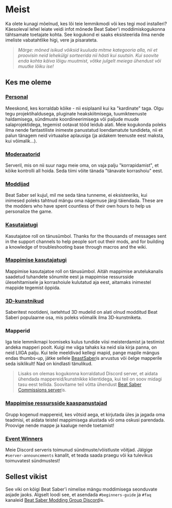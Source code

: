 # Meist
Ka olete kunagi mõelnud, kes lõi teie lemmikmodi või kes tegi mod installeri? Käesoleval lehel leiate veidi infot mõnede Beat Saber'i moddimiskogukonna tähtsamate toetajate kohta. See kogukond ei saaks eksisteerida ilma nende imeliste vabatahtlike higi, vere ja pisarateta.

> *Märge: mõned isikud võiksid kuuluda mitme kategooria alla, nii et proovisin neid lehekülgi sorteerida nii hästi kui suutsin. Kui soovite enda kohta käiva lõigu muutmist, võtke julgelt meiega ühendust või muutke lõiku ise!*

## Kes me oleme
### [Personal](./staff.md)
Meeskond, kes korraldab kõike - nii esiplaanil kui ka "kardinate" taga. Olgu tegu projektihaldusega, pluginate heakskiitmisega, tuumikteenuste haldamisega, sündmuste koordineerimisega või paljude muude salaprojektidega, tegemist ootavat tööd leidub alati. Meie kogukonda poleks ilma nende fantastiliste inimeste panustatud loendamatute tundideta, nii et palun tänagem neid virtuaalse aplausiga (ja aidakem teenuste eest maksta, kui võimalik...).

### [Moderaatorid](./moderators.md)
Serveril, mis on nii suur nagu meie oma, on vaja palju "korrapidamist", et kõike kontrolli all hoida. Seda tiimi võite tänada "tänavate korrashoiu" eest.

### [Moddijad](./modders.md)
Beat Saber sel kujul, mil me seda täna tunneme, ei eksisteeriks, kui inimesed poleks tahtnud mängu oma nägemuse järgi täiendada. These are the modders who have spent countless of their own hours to help us personalize the game.

### [Kasutajatugi](./supports.md)
Kasutajatoe roll on tänusümbol. Thanks for the thousands of messages sent in the support channels to help people sort out their mods, and for building a knowledge of troubleshooting base through macros and the wiki.

### [Mappimise kasutajatugi](./mapping-supports.md)
Mappimise kasutajatoe roll on tänusümbol. Aitäh mappimise arutelukanalis saadetud tuhandete sõnumite eest ja mappimise ressursside ülesehitamisele ja korrashoiule kulutatud aja eest, aitamaks inimestel mappide tegemist õppida.

### [3D-kunstnikud](./3d-artists.md)
Saberitest nootideni, isetehtud 3D mudelid on alati olnud modditud Beat Saberi populaarne osa, mis poleks võimalik ilma 3D-kunstniketa.

### Mapperid
Iga teie lemmikmapi loomiseks kulus tundide viisi meisterdamist ja testimist andeka mapperi poolt. Kuigi me väga tahaks ka neid siia kirja panna, on neid LIIGA palju. Kui teile meeldivad kellegi mapid, pange mapile mängus endas thumbs-up, jätke sellele [BeastSaber](https://bsaber.com)is arvustus või öelge mapperile seda isiklikult! Nad on kindlasti tänulikud.

> Lisaks on olemas kogukonna korraldatud Discord server, et aidata ühendada mappereid/kunstnikke klientidega, kui teil on soov midagi tasu eest tellida. Soovitame teil võtta ühendust [Beat Saber Commissions server](https://discord.gg/4RbcH5G)is.

### [Mappimise ressursside kaaspanustajad](/mapping/mapping-credits.md)
Grupp kogenud mappereid, kes võtsid aega, et kirjutada üles ja jagada oma teadmisi, et aidata teistel mappimisega alustada või oma oskusi parendada. Proovige nende mappe ja kaaluge nende toetamist!

### [Event Winners](./event-winner.md)
Meie Discord serveris toimunud sündmuste/võistluste võitjad. Jälgige `#server-announcements` kanalit, et teada saada praegu või ka tulevikus toimuvatest sündmustest!

## Sellest vikist

See viki on kõigi Beat Saber'i nimelise mängu moddimisega seonduvate asjade jaoks. Algselt loodi see, et asendada `#beginners-guide` ja `#faq` kanaleid [Beat Saber Modding Group Discord](https://discord.gg/beatsabermods)is.
